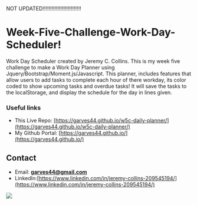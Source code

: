 
NOT UPDATED!!!!!!!!!!!!!!!!!!!!!!!!!!





# Week-Five-Challenge-Work-Day-Scheduler!

Work Day Scheduler created by Jeremy C. Collins. This is my week five challenge to make a Work Day Planner using Jquery/Bootstrap/Moment.js/Javascript. This planner, includes features that allow users to add tasks to complete each hour of there workday, its color coded to show upcoming tasks and overdue tasks! It will save the tasks to the localStorage, and display the schedule for the day in lines given.

### Useful links
* This Live Repo: [https://garves44.github.io/w5c-daily-planner/](https://garves44.github.io/w5c-daily-planner/)
* My Github Portal: [https://garves44.github.io/](https://garves44.github.io/)

## Contact
* Email: **garves44@gmail.com**
* LinkedIn:[https://www.linkedin.com/in/jeremy-collins-209545194/](https://www.linkedin.com/in/jeremy-collins-209545194/) 

![](./assets/images/wdp.PNG)
